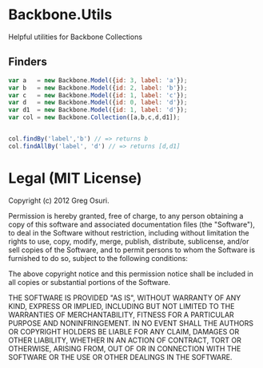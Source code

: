 # Backbone.Utils

Helpful utilities for Backbone Collections

## Finders

``` javascript
var a   = new Backbone.Model({id: 3, label: 'a'});
var b   = new Backbone.Model({id: 2, label: 'b'});
var c   = new Backbone.Model({id: 1, label: 'c'});
var d   = new Backbone.Model({id: 0, label: 'd'});
var d1  = new Backbone.Model({id: 1, label: 'd'});
var col = new Backbone.Collection([a,b,c,d,d1]);


col.findBy('label','b') // => returns b
col.findAllBy('label', 'd') // => returns [d,d1]
```

# Legal (MIT License)

Copyright (c) 2012 Greg Osuri.

Permission is hereby granted, free of charge, to any person obtaining a copy
of this software and associated documentation files (the "Software"), to deal
in the Software without restriction, including without limitation the rights
to use, copy, modify, merge, publish, distribute, sublicense, and/or sell
copies of the Software, and to permit persons to whom the Software is
furnished to do so, subject to the following conditions:

The above copyright notice and this permission notice shall be included in
all copies or substantial portions of the Software.

THE SOFTWARE IS PROVIDED "AS IS", WITHOUT WARRANTY OF ANY KIND, EXPRESS OR
IMPLIED, INCLUDING BUT NOT LIMITED TO THE WARRANTIES OF MERCHANTABILITY,
FITNESS FOR A PARTICULAR PURPOSE AND NONINFRINGEMENT. IN NO EVENT SHALL THE
AUTHORS OR COPYRIGHT HOLDERS BE LIABLE FOR ANY CLAIM, DAMAGES OR OTHER
LIABILITY, WHETHER IN AN ACTION OF CONTRACT, TORT OR OTHERWISE, ARISING FROM,
OUT OF OR IN CONNECTION WITH THE SOFTWARE OR THE USE OR OTHER DEALINGS IN
THE SOFTWARE.
